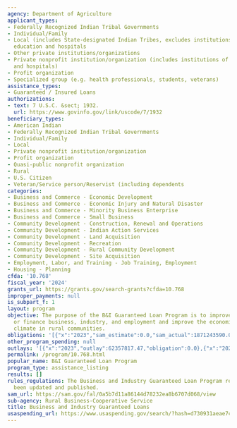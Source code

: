 ```yaml
---
agency: Department of Agriculture
applicant_types:
- Federally Recognized Indian Tribal Governments
- Individual/Family
- Local (includes State-designated Indian Tribes, excludes institutions of higher
  education and hospitals
- Other private institutions/organizations
- Private nonprofit institution/organization (includes institutions of higher education
  and hospitals)
- Profit organization
- Specialized group (e.g. health professionals, students, veterans)
assistance_types:
- Guaranteed / Insured Loans
authorizations:
- text: 7 U.S.C. &sect; 1932.
  url: https://www.govinfo.gov/link/uscode/7/1932
beneficiary_types:
- American Indian
- Federally Recognized Indian Tribal Governments
- Individual/Family
- Local
- Private nonprofit institution/organization
- Profit organization
- Quasi-public nonprofit organization
- Rural
- U.S. Citizen
- Veteran/Service person/Reservist (including dependents
categories:
- Business and Commerce - Economic Development
- Business and Commerce - Economic Injury and Natural Disaster
- Business and Commerce - Minority Business Enterprise
- Business and Commerce - Small Business
- Community Development - Construction, Renewal and Operations
- Community Development - Indian Action Services
- Community Development - Land Acquisition
- Community Development - Recreation
- Community Development - Rural Community Development
- Community Development - Site Acquisition
- Employment, Labor, and Training - Job Training, Employment
- Housing - Planning
cfda: '10.768'
fiscal_year: '2024'
grants_url: https://grants.gov/search-grants?cfda=10.768
improper_payments: null
is_subpart_f: 1
layout: program
objective: The purpose of the B&I Guaranteed Loan Program is to improve, develop,
  or finance business, industry, and employment and improve the economic and environmental
  climate in rural communities.
obligations: '[{"x":"2023","sam_estimate":0.0,"sam_actual":1871243590.0,"usa_spending_actual":0.0},{"x":"2024","sam_estimate":0.0,"sam_actual":1828800290.0,"usa_spending_actual":0.0},{"x":"2025","sam_estimate":0.0,"sam_actual":2994096600.0,"usa_spending_actual":0.0}]'
other_program_spending: null
outlays: '[{"x":"2023","outlay":62357817.47,"obligation":0.0},{"x":"2024","outlay":35726848.43,"obligation":0.0},{"x":"2025","outlay":451313.58,"obligation":0.0}]'
permalink: /program/10.768.html
popular_name: B&I Guaranteed Loan Program
program_type: assistance_listing
results: []
rules_regulations: The Business and Industry Guaranteed Loan Program regulations has
  been updated and published.
sam_url: https://sam.gov/fal/0a5b7d11a86144d78232ea8b6707d068/view
sub-agency: Rural Business-Cooperative Service
title: Business and Industry Guaranteed Loans
usaspending_url: https://www.usaspending.gov/search/?hash=d730931aeae7cad475d90ef04ad5fdb6
---
```


